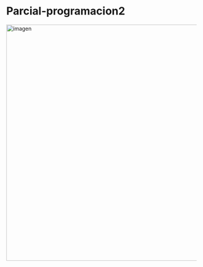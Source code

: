 # Parcial-programacion2
<img width="775" height="627" alt="imagen" src="https://github.com/user-attachments/assets/494b0e85-5c50-412c-a03a-07168e5ab8a4" />
